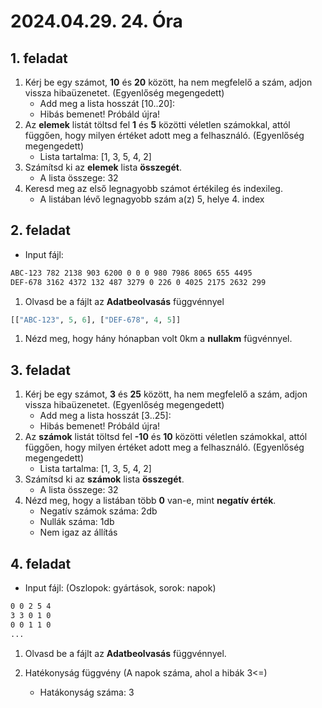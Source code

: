 # 2024.04.29. 24. Óra

## 1. feladat

1. Kérj be egy számot, **10** és **20** között, ha nem megfelelő a szám, adjon vissza hibaüzenetet. (Egyenlőség megengedett)
    - Add meg a lista hosszát [10..20]:
    - Hibás bemenet! Próbáld újra!
1. Az **elemek** listát töltsd fel **1** és **5** közötti véletlen számokkal, attól függően, hogy milyen értéket adott meg a felhasználó. (Egyenlőség megengedett)
    - Lista tartalma: [1, 3, 5, 4, 2]
1. Számítsd ki az **elemek** lista **összegét**.
    - A lista összege: 32
1. Keresd meg az első legnagyobb számot értékileg és indexileg.
    - A listában lévő legnagyobb szám a(z) 5, helye 4. index

## 2. feladat

- Input fájl:

```txt
ABC-123 782 2138 903 6200 0 0 0 980 7986 8065 655 4495
DEF-678 3162 4372 132 487 3279 0 226 0 4025 2175 2632 299 
```

1. Olvasd be a fájlt az **Adatbeolvasás** függvénnyel

```py
[["ABC-123", 5, 6], ["DEF-678", 4, 5]]
```

1. Nézd meg, hogy hány hónapban volt 0km a **nullakm** fügvénnyel.

## 3. feladat

1. Kérj be egy számot, **3** és **25** között, ha nem megfelelő a szám, adjon vissza hibaüzenetet. (Egyenlőség megengedett)
    - Add meg a lista hosszát [3..25]:
    - Hibás bemenet! Próbáld újra!
1. Az **számok** listát töltsd fel **-10** és **10** közötti véletlen számokkal, attól függően, hogy milyen értéket adott meg a felhasználó. (Egyenlőség megengedett)
    - Lista tartalma: [1, 3, 5, 4, 2]
1. Számítsd ki az **számok** lista **összegét**.
    - A lista összege: 32
1. Nézd meg, hogy a listában több **0** van-e, mint **negatív érték**.
    - Negatív számok száma: 2db
    - Nullák száma: 1db
    - Nem igaz az állítás

## 4. feladat

- Input fájl: (Oszlopok: gyártások, sorok: napok)

```txt
0 0 2 5 4
3 3 0 1 0
0 0 1 1 0
...
```

1. Olvasd be a fájlt az **Adatbeolvasás** függvénnyel.

1. Hatékonyság függvény (A napok száma, ahol a hibák 3<=)

    - Hatákonyság száma: 3
